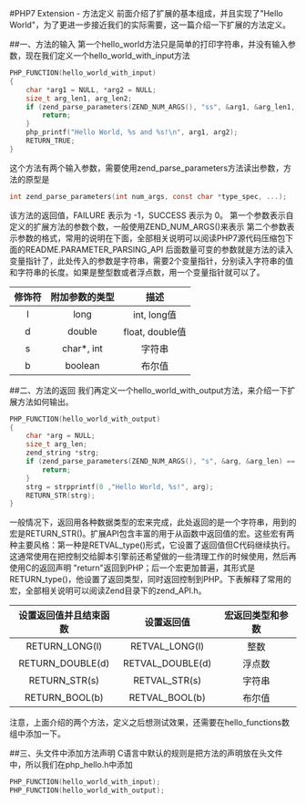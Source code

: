 #PHP7 Extension - 方法定义
前面介绍了扩展的基本组成，并且实现了"Hello World"，为了更进一步接近我们的实际需要，这一篇介绍一下扩展的方法定义。

##一、方法的输入
第一个hello_world方法只是简单的打印字符串，并没有输入参数，现在我们定义一个hello_world_with_input方法
```C
PHP_FUNCTION(hello_world_with_input)
{
    char *arg1 = NULL, *arg2 = NULL;
    size_t arg_len1, arg_len2;
    if (zend_parse_parameters(ZEND_NUM_ARGS(), "ss", &arg1, &arg_len1, &arg2, &arg_len2) == FAILURE) {
        return;
    }
    php_printf("Hello World, %s and %s!\n", arg1, arg2);
    RETURN_TRUE;
}
```
这个方法有两个输入参数，需要使用zend_parse_parameters方法读出参数，方法的原型是
```C
int zend_parse_parameters(int num_args, const char *type_spec, ...);
```
该方法的返回值，FAILURE 表示为 -1，SUCCESS 表示为 0。
第一个参数表示自定义的扩展方法的参数个数，一般使用ZEND_NUM_ARGS()来表示
第二个参数表示参数的格式，常用的说明在下面，全部相关说明可以阅读PHP7源代码压缩包下面的README.PARAMETER_PARSING_API
后面数量可变的参数就是方法的读入变量指针了，此处传入的参数是字符串，需要2个变量指针，分别读入字符串的值和字符串的长度。如果是整型数或者浮点数，用一个变量指针就可以了。<br>

| 修饰符 | 附加参数的类型 | 描述 |
|:------:|:--------------:|:----:|
| l | long | int, long值 |
| d | double | float, double值 |
| s | char*, int | 字符串 |
| b | boolean | 布尔值 |

##二、方法的返回
我们再定义一个hello_world_with_output方法，来介绍一下扩展方法如何输出。
```C
PHP_FUNCTION(hello_world_with_output)
{
    char *arg = NULL;
    size_t arg_len;
    zend_string *strg;
    if (zend_parse_parameters(ZEND_NUM_ARGS(), "s", &arg, &arg_len) == FAILURE) {
        return;
    }
    strg = strpprintf(0 ,"Hello World, %s!", arg);
    RETURN_STR(strg);
}
```
一般情况下，返回用各种数据类型的宏来完成，此处返回的是一个字符串，用到的宏是RETURN_STR()。扩展API包含丰富的用于从函数中返回值的宏。这些宏有两种主要风格：第一种是RETVAL_type()形式，它设置了返回值但C代码继续执行。这通常使用在把控制交给脚本引擎前还希望做的一些清理工作的时候使用，然后再使用C的返回声明 "return"返回到PHP；后一个宏更加普遍，其形式是RETURN_type()，他设置了返回类型，同时返回控制到PHP。下表解释了常用的宏，全部相关说明可以阅读Zend目录下的zend_API.h。

| 设置返回值并且结束函数 | 设置返回值 | 宏返回类型和参数 |
|:----------------------:|:----------:|:----------------:|
| RETURN_LONG(l) | RETVAL_LONG(l) | 整数 |
| RETURN_DOUBLE(d) | RETVAL_DOUBLE(d) | 浮点数 |
| RETURN_STR(s) | RETVAL_STR(s) | 字符串 |
| RETURN_BOOL(b) | RETVAL_BOOL(b) | 布尔值 |

注意，上面介绍的两个方法，定义之后想测试效果，还需要在hello_functions数组中添加一下。

##三、头文件中添加方法声明
C语言中默认的规则是把方法的声明放在头文件中，所以我们在php_hello.h中添加
```C
PHP_FUNCTION(hello_world_with_input);
PHP_FUNCTION(hello_world_with_output);
```

